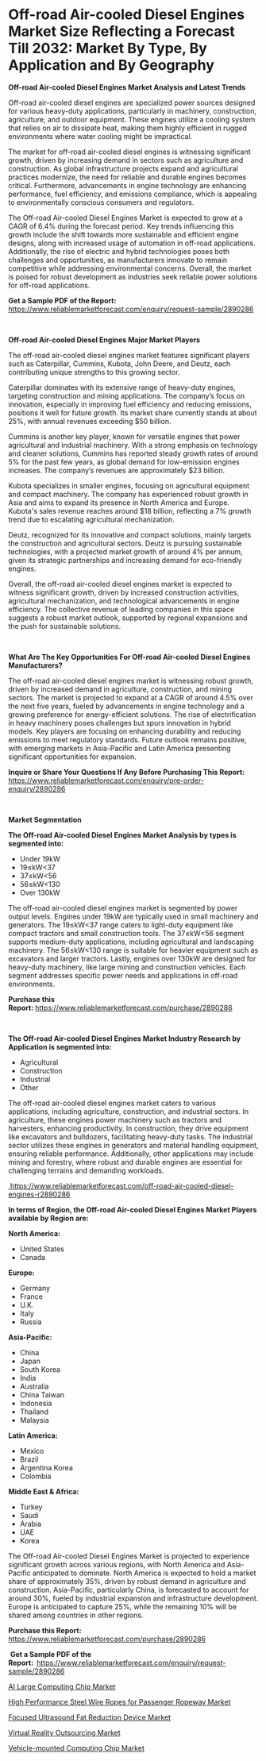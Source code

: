 <p><h1>Off-road Air-cooled Diesel Engines Market Size Reflecting a Forecast Till 2032: Market By Type, By Application and By Geography</h1></p><p><strong>Off-road Air-cooled Diesel Engines Market Analysis and Latest Trends</strong></p>
<p><p>Off-road air-cooled diesel engines are specialized power sources designed for various heavy-duty applications, particularly in machinery, construction, agriculture, and outdoor equipment. These engines utilize a cooling system that relies on air to dissipate heat, making them highly efficient in rugged environments where water cooling might be impractical.</p><p>The market for off-road air-cooled diesel engines is witnessing significant growth, driven by increasing demand in sectors such as agriculture and construction. As global infrastructure projects expand and agricultural practices modernize, the need for reliable and durable engines becomes critical. Furthermore, advancements in engine technology are enhancing performance, fuel efficiency, and emissions compliance, which is appealing to environmentally conscious consumers and regulators.</p><p>The Off-road Air-cooled Diesel Engines Market is expected to grow at a CAGR of 6.4% during the forecast period. Key trends influencing this growth include the shift towards more sustainable and efficient engine designs, along with increased usage of automation in off-road applications. Additionally, the rise of electric and hybrid technologies poses both challenges and opportunities, as manufacturers innovate to remain competitive while addressing environmental concerns. Overall, the market is poised for robust development as industries seek reliable power solutions for off-road applications.</p></p>
<p><strong>Get a Sample PDF of the Report:&nbsp;</strong> <a href="https://www.reliablemarketforecast.com/enquiry/request-sample/2890286?utm_campaign=1141&utm_medium=2&utm_source=Github&utm_content=ia&utm_term=14032025&utm_id=off-road-air-cooled-diesel-engines">https://www.reliablemarketforecast.com/enquiry/request-sample/2890286</a></p>
<p>&nbsp;</p>
<p><strong>Off-road Air-cooled Diesel Engines Major Market Players</strong></p>
<p><p>The off-road air-cooled diesel engines market features significant players such as Caterpillar, Cummins, Kubota, John Deere, and Deutz, each contributing unique strengths to this growing sector.</p><p>Caterpillar dominates with its extensive range of heavy-duty engines, targeting construction and mining applications. The company’s focus on innovation, especially in improving fuel efficiency and reducing emissions, positions it well for future growth. Its market share currently stands at about 25%, with annual revenues exceeding $50 billion.</p><p>Cummins is another key player, known for versatile engines that power agricultural and industrial machinery. With a strong emphasis on technology and cleaner solutions, Cummins has reported steady growth rates of around 5% for the past few years, as global demand for low-emission engines increases. The company’s revenues are approximately $23 billion.</p><p>Kubota specializes in smaller engines, focusing on agricultural equipment and compact machinery. The company has experienced robust growth in Asia and aims to expand its presence in North America and Europe. Kubota's sales revenue reaches around $18 billion, reflecting a 7% growth trend due to escalating agricultural mechanization.</p><p>Deutz, recognized for its innovative and compact solutions, mainly targets the construction and agricultural sectors. Deutz is pursuing sustainable technologies, with a projected market growth of around 4% per annum, given its strategic partnerships and increasing demand for eco-friendly engines.</p><p>Overall, the off-road air-cooled diesel engines market is expected to witness significant growth, driven by increased construction activities, agricultural mechanization, and technological advancements in engine efficiency. The collective revenue of leading companies in this space suggests a robust market outlook, supported by regional expansions and the push for sustainable solutions.</p></p>
<p>&nbsp;</p>
<p><strong>What Are The Key Opportunities For Off-road Air-cooled Diesel Engines Manufacturers?</strong></p>
<p><p>The off-road air-cooled diesel engines market is witnessing robust growth, driven by increased demand in agriculture, construction, and mining sectors. The market is projected to expand at a CAGR of around 4.5% over the next five years, fueled by advancements in engine technology and a growing preference for energy-efficient solutions. The rise of electrification in heavy machinery poses challenges but spurs innovation in hybrid models. Key players are focusing on enhancing durability and reducing emissions to meet regulatory standards. Future outlook remains positive, with emerging markets in Asia-Pacific and Latin America presenting significant opportunities for expansion.</p></p>
<p><strong>Inquire or Share Your Questions If Any Before Purchasing This Report:</strong> <a href="https://www.reliablemarketforecast.com/enquiry/pre-order-enquiry/2890286?utm_campaign=1141&utm_medium=2&utm_source=Github&utm_content=ia&utm_term=14032025&utm_id=off-road-air-cooled-diesel-engines">https://www.reliablemarketforecast.com/enquiry/pre-order-enquiry/2890286</a></p>
<p>&nbsp;</p>
<p><strong>Market Segmentation</strong></p>
<p><strong>The Off-road Air-cooled Diesel Engines Market Analysis by types is segmented into:</strong></p>
<p><ul><li>Under 19kW</li><li>19≤kW<37</li><li>37≤kW<56</li><li>56≤kW<130</li><li>Over 130kW</li></ul></p>
<p><p>The off-road air-cooled diesel engines market is segmented by power output levels. Engines under 19kW are typically used in small machinery and generators. The 19≤kW<37 range caters to light-duty equipment like compact tractors and small construction tools. The 37≤kW<56 segment supports medium-duty applications, including agricultural and landscaping machinery. The 56≤kW<130 range is suitable for heavier equipment such as excavators and larger tractors. Lastly, engines over 130kW are designed for heavy-duty machinery, like large mining and construction vehicles. Each segment addresses specific power needs and applications in off-road environments.</p></p>
<p><strong>Purchase this Report:&nbsp;</strong><a href="https://www.reliablemarketforecast.com/purchase/2890286?utm_campaign=1141&utm_medium=2&utm_source=Github&utm_content=ia&utm_term=14032025&utm_id=off-road-air-cooled-diesel-engines">https://www.reliablemarketforecast.com/purchase/2890286</a></p>
<p>&nbsp;</p>
<p><strong>The Off-road Air-cooled Diesel Engines Market Industry Research by Application is segmented into:</strong></p>
<p><ul><li>Agricultural</li><li>Construction</li><li>Industrial</li><li>Other</li></ul></p>
<p><p>The off-road air-cooled diesel engines market caters to various applications, including agriculture, construction, and industrial sectors. In agriculture, these engines power machinery such as tractors and harvesters, enhancing productivity. In construction, they drive equipment like excavators and bulldozers, facilitating heavy-duty tasks. The industrial sector utilizes these engines in generators and material handling equipment, ensuring reliable performance. Additionally, other applications may include mining and forestry, where robust and durable engines are essential for challenging terrains and demanding workloads.</p></p>
<p><a href="https://www.reliablemarketforecast.com/off-road-air-cooled-diesel-engines-r2890286?utm_campaign=1141&utm_medium=2&utm_source=Github&utm_content=ia&utm_term=14032025&utm_id=off-road-air-cooled-diesel-engines">&nbsp;https://www.reliablemarketforecast.com/off-road-air-cooled-diesel-engines-r2890286</a></p>
<p><strong>In terms of Region, the Off-road Air-cooled Diesel Engines Market Players available by Region are:</strong></p>
<p>
    <p> <strong> North America: </strong>
        <ul>
            <li>United States</li>
            <li>Canada</li>
        </ul>
        </p> 
    <p> <strong> Europe: </strong>
        <ul>
            <li>Germany</li>
            <li>France</li>
            <li>U.K.</li>
            <li>Italy</li>
            <li>Russia</li>
        </ul>
        </p> 
    <p> <strong> Asia-Pacific: </strong>
        <ul>
            <li>China</li>
            <li>Japan</li>
            <li>South Korea</li>
            <li>India</li>
            <li>Australia</li>
            <li>China Taiwan</li>
            <li>Indonesia</li>
            <li>Thailand</li>
            <li>Malaysia</li>
        </ul>
        </p> 
    <p> <strong> Latin America: </strong>
        <ul>
            <li>Mexico</li>
            <li>Brazil</li>
            <li>Argentina Korea</li>
            <li>Colombia</li>
        </ul>
        </p> 
    <p> <strong> Middle East & Africa: </strong>
        <ul>
            <li>Turkey</li>
            <li>Saudi</li>
            <li>Arabia</li>
            <li>UAE</li>
            <li>Korea</li>
        </ul>
    </p>
    </p>
<p><p>The Off-road Air-cooled Diesel Engines Market is projected to experience significant growth across various regions, with North America and Asia-Pacific anticipated to dominate. North America is expected to hold a market share of approximately 35%, driven by robust demand in agriculture and construction. Asia-Pacific, particularly China, is forecasted to account for around 30%, fueled by industrial expansion and infrastructure development. Europe is anticipated to capture 25%, while the remaining 10% will be shared among countries in other regions.</p></p>
<p><strong>Purchase this Report: </strong><a href="https://www.reliablemarketforecast.com/purchase/2890286?utm_campaign=1141&utm_medium=2&utm_source=Github&utm_content=ia&utm_term=14032025&utm_id=off-road-air-cooled-diesel-engines">https://www.reliablemarketforecast.com/purchase/2890286</a></p>
<p>&nbsp;<strong>Get a Sample PDF of the Report:&nbsp;&nbsp;</strong><a href="https://www.reliablemarketforecast.com/enquiry/request-sample/2890286?utm_campaign=1141&utm_medium=2&utm_source=Github&utm_content=ia&utm_term=14032025&utm_id=off-road-air-cooled-diesel-engines">https://www.reliablemarketforecast.com/enquiry/request-sample/2890286</a></p>
<p><strong></strong></p>
<p><p><a href="https://github.com/nellygussisy/Market-Research-Report-List-1/blob/main/ai-large-computing-chip-market.md?utm_campaign=1141&utm_medium=2&utm_source=Github&utm_content=ia&utm_term=14032025&utm_id=off-road-air-cooled-diesel-engines">AI Large Computing Chip Market</a></p><p><a href="https://github.com/cagleplittrw/Market-Research-Report-List-1/blob/main/high-performance-steel-wire-ropes-for-passenger-ropeway-market.md?utm_campaign=1141&utm_medium=2&utm_source=Github&utm_content=ia&utm_term=14032025&utm_id=off-road-air-cooled-diesel-engines">High Performance Steel Wire Ropes for Passenger Ropeway Market</a></p><p><a href="https://github.com/cwasicioaie/Market-Research-Report-List-1/blob/main/focused-ultrasound-fat-reduction-device-market.md?utm_campaign=1141&utm_medium=2&utm_source=Github&utm_content=ia&utm_term=14032025&utm_id=off-road-air-cooled-diesel-engines">Focused Ultrasound Fat Reduction Device Market</a></p><p><a href="https://github.com/budenhanelfc/Market-Research-Report-List-1/blob/main/virtual-reality-outsourcing-market.md?utm_campaign=1141&utm_medium=2&utm_source=Github&utm_content=ia&utm_term=14032025&utm_id=off-road-air-cooled-diesel-engines">Virtual Reality Outsourcing Market</a></p><p><a href="https://github.com/handyiongikg/Market-Research-Report-List-1/blob/main/vehicle-mounted-computing-chip-market.md?utm_campaign=1141&utm_medium=2&utm_source=Github&utm_content=ia&utm_term=14032025&utm_id=off-road-air-cooled-diesel-engines">Vehicle-mounted Computing Chip Market</a></p></p>